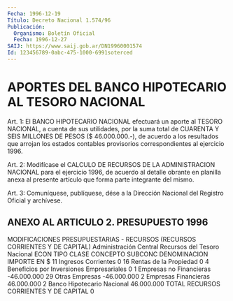 ```yaml
---
Fecha: 1996-12-19
Título: Decreto Nacional 1.574/96
Publicación:
  Organismo: Boletín Oficial
  Fecha: 1996-12-27
SAIJ: https://www.saij.gob.ar/DN19960001574
Id: 123456789-0abc-475-1000-6991soterced
---
```

# APORTES DEL BANCO HIPOTECARIO AL TESORO NACIONAL

<a id="1"></a>
Art. 1: El BANCO  HIPOTECARIO  NACIONAL efectuará un aporte al TESORO NACIONAL, a cuenta de sus utilidades,  por  la suma total de CUARENTA Y SEIS MILLONES DE PESOS ($ 46.000.000.-),  de  acuerdo  a los  resultados  que  arrojan  los  estados  contables  provisorios correspondientes al ejercicio 1996.

<a id="2"></a>
Art.  2:  Modifícase  el CALCULO DE RECURSOS DE LA ADMINISTRACION NACIONAL para el ejercicio  1996,  de acuerdo al detalle obrante en planilla anexa al presente artículo  que forma parte integrante del mismo.

<a id="3"></a>
Art. 3: Comuníquese, publíquese, dése  a la Dirección Nacional del Registro  Oficial y archívese.

## ANEXO AL ARTICULO 2. PRESUPUESTO 1996

<a id="1"></a>
MODIFICACIONES PRESUPUESTARIAS - RECURSOS (RECURSOS CORRIENTES Y DE CAPITAL)  Administración Central  Recursos del Tesoro Nacional  ECON TIPO CLASE  CONCEPTO  SUBCONC     DENOMINACION     IMPORTE EN $ 11                                 Ingresos Corrientes             0      16                           Rentas de la Propiedad           0            4                    Beneficios por Inversiones                                       Empresariales                0                      1         Empresas no Financieras   -46.000.000                              29    Otras Empresas        -46.000.000                       2           Empresas Financieras     46.000.000 2                               Banco Hipotecario Nacional  46.000.000  TOTAL RECURSOS CORRIENTES Y DE CAPITAL                             0